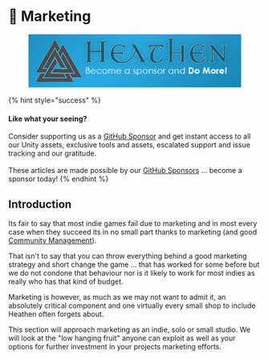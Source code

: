 # 📣 Marketing

<figure><img src="../../../.gitbook/assets/512x128 Sponsor Banner.png" alt="Become a sponsor and Do More"><figcaption></figcaption></figure>

{% hint style="success" %}
#### Like what your seeing?

Consider supporting us as a [GitHub Sponsor](../../../) and get instant access to all our Unity assets, exclusive tools and assets, escalated support and issue tracking and our gratitude.\
\
These articles are made possible by our [GitHub Sponsors](https://github.com/sponsors/heathen-engineering) ... become a sponsor today!
{% endhint %}

## Introduction

Its fair to say that most indie games fail due to marketing and in most every case when they succeed its in no small part thanks to marketing (and good [Community Management](../community/)).&#x20;

That isn't to say that you can throw everything behind a good marketing strategy and short change the game ... that has worked for some before but we do not condone that behaviour nor is it likely to work for most indies as really who has that kind of budget.

Marketing is however, as much as we may not want to admit it, an absolutely critical component and one virtually every small shop to include Heathen often forgets about.&#x20;

This section will approach marketing as an indie, solo or small studio. We will look at the "low hanging fruit" anyone can exploit as well as your options for further investment in your projects marketing efforts.

